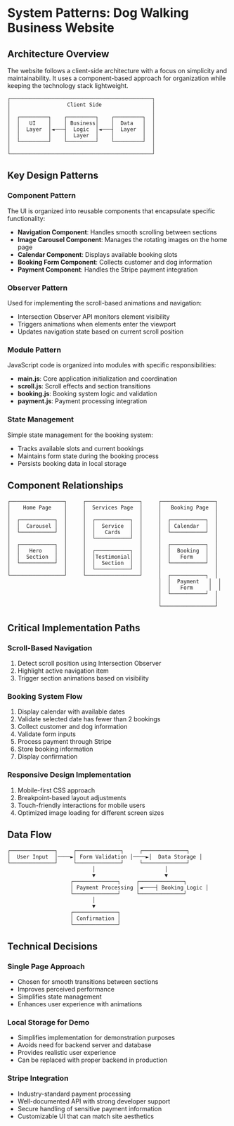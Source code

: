 # System Patterns: Dog Walking Business Website

## Architecture Overview

The website follows a client-side architecture with a focus on simplicity and maintainability. It uses a component-based approach for organization while keeping the technology stack lightweight.

```
┌─────────────────────────────────────────────┐
│                  Client Side                │
│                                             │
│  ┌─────────┐    ┌─────────┐    ┌─────────┐  │
│  │   UI    │    │ Business│    │  Data   │  │
│  │  Layer  │◄───┤  Logic  │◄───┤  Layer  │  │
│  │         │    │  Layer  │    │         │  │
│  └─────────┘    └─────────┘    └─────────┘  │
│                                             │
└─────────────────────────────────────────────┘
```

## Key Design Patterns

### Component Pattern
The UI is organized into reusable components that encapsulate specific functionality:
- **Navigation Component**: Handles smooth scrolling between sections
- **Image Carousel Component**: Manages the rotating images on the home page
- **Calendar Component**: Displays available booking slots
- **Booking Form Component**: Collects customer and dog information
- **Payment Component**: Handles the Stripe payment integration

### Observer Pattern
Used for implementing the scroll-based animations and navigation:
- Intersection Observer API monitors element visibility
- Triggers animations when elements enter the viewport
- Updates navigation state based on current scroll position

### Module Pattern
JavaScript code is organized into modules with specific responsibilities:
- **main.js**: Core application initialization and coordination
- **scroll.js**: Scroll effects and section transitions
- **booking.js**: Booking system logic and validation
- **payment.js**: Payment processing integration

### State Management
Simple state management for the booking system:
- Tracks available slots and current bookings
- Maintains form state during the booking process
- Persists booking data in local storage

## Component Relationships

```
┌─────────────────┐     ┌─────────────────┐     ┌─────────────────┐
│    Home Page    │     │  Services Page  │     │   Booking Page  │
│                 │     │                 │     │                 │
│  ┌───────────┐  │     │  ┌───────────┐  │     │  ┌───────────┐  │
│  │  Carousel │  │     │  │  Service  │  │     │  │ Calendar  │  │
│  └───────────┘  │     │  │   Cards   │  │     │  └───────────┘  │
│                 │     │  └───────────┘  │     │                 │
│  ┌───────────┐  │     │                 │     │  ┌───────────┐  │
│  │   Hero    │  │     │  ┌───────────┐  │     │  │  Booking  │  │
│  │  Section  │  │     │  │Testimonial│  │     │  │   Form    │  │
│  └───────────┘  │     │  │  Section  │  │     │  └───────────┘  │
│                 │     │  └───────────┘  │     │                 │
└─────────────────┘     └─────────────────┘     │  ┌───────────┐  │
                                                │  │  Payment   │  │
                                                │  │   Form     │  │
                                                │  └───────────┘  │
                                                │                 │
                                                └─────────────────┘
```

## Critical Implementation Paths

### Scroll-Based Navigation
1. Detect scroll position using Intersection Observer
2. Highlight active navigation item
3. Trigger section animations based on visibility

### Booking System Flow
1. Display calendar with available dates
2. Validate selected date has fewer than 2 bookings
3. Collect customer and dog information
4. Validate form inputs
5. Process payment through Stripe
6. Store booking information
7. Display confirmation

### Responsive Design Implementation
1. Mobile-first CSS approach
2. Breakpoint-based layout adjustments
3. Touch-friendly interactions for mobile users
4. Optimized image loading for different screen sizes

## Data Flow

```
┌──────────────┐     ┌──────────────┐     ┌──────────────┐
│  User Input  │────►│ Form Validation │────►│  Data Storage │
└──────────────┘     └──────────────┘     └──────────────┘
                           │                      │
                           ▼                      ▼
                    ┌──────────────┐     ┌──────────────┐
                    │ Payment Processing │◄────┤ Booking Logic │
                    └──────────────┘     └──────────────┘
                           │
                           ▼
                    ┌──────────────┐
                    │ Confirmation │
                    └──────────────┘
```

## Technical Decisions

### Single Page Approach
- Chosen for smooth transitions between sections
- Improves perceived performance
- Simplifies state management
- Enhances user experience with animations

### Local Storage for Demo
- Simplifies implementation for demonstration purposes
- Avoids need for backend server and database
- Provides realistic user experience
- Can be replaced with proper backend in production

### Stripe Integration
- Industry-standard payment processing
- Well-documented API with strong developer support
- Secure handling of sensitive payment information
- Customizable UI that can match site aesthetics
